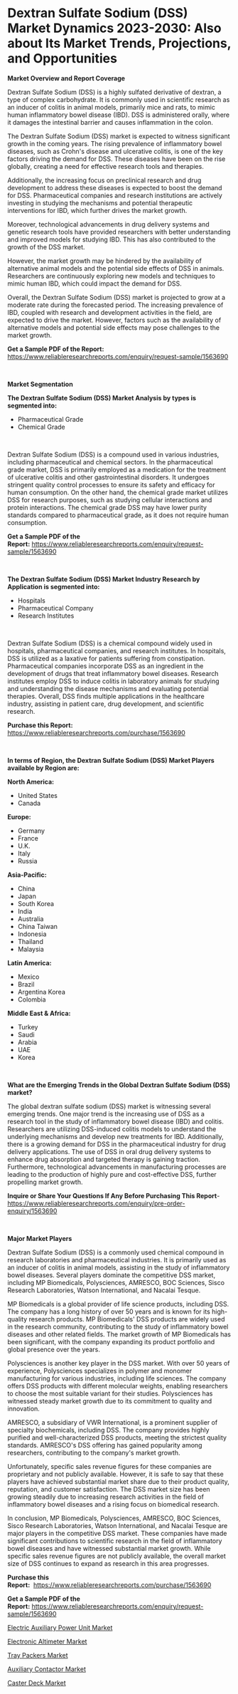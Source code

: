 <p><h1>Dextran Sulfate Sodium (DSS) Market Dynamics 2023-2030: Also about Its Market Trends, Projections, and Opportunities</h1></p><p><strong>Market Overview and Report Coverage</strong></p>
<p><p>Dextran Sulfate Sodium (DSS) is a highly sulfated derivative of dextran, a type of complex carbohydrate. It is commonly used in scientific research as an inducer of colitis in animal models, primarily mice and rats, to mimic human inflammatory bowel disease (IBD). DSS is administered orally, where it damages the intestinal barrier and causes inflammation in the colon.</p><p>The Dextran Sulfate Sodium (DSS) market is expected to witness significant growth in the coming years. The rising prevalence of inflammatory bowel diseases, such as Crohn's disease and ulcerative colitis, is one of the key factors driving the demand for DSS. These diseases have been on the rise globally, creating a need for effective research tools and therapies.</p><p>Additionally, the increasing focus on preclinical research and drug development to address these diseases is expected to boost the demand for DSS. Pharmaceutical companies and research institutions are actively investing in studying the mechanisms and potential therapeutic interventions for IBD, which further drives the market growth.</p><p>Moreover, technological advancements in drug delivery systems and genetic research tools have provided researchers with better understanding and improved models for studying IBD. This has also contributed to the growth of the DSS market.</p><p>However, the market growth may be hindered by the availability of alternative animal models and the potential side effects of DSS in animals. Researchers are continuously exploring new models and techniques to mimic human IBD, which could impact the demand for DSS.</p><p>Overall, the Dextran Sulfate Sodium (DSS) market is projected to grow at a moderate rate during the forecasted period. The increasing prevalence of IBD, coupled with research and development activities in the field, are expected to drive the market. However, factors such as the availability of alternative models and potential side effects may pose challenges to the market growth.</p></p>
<p><strong>Get a Sample PDF of the Report:</strong> <a href="https://www.reliableresearchreports.com/enquiry/request-sample/1563690">https://www.reliableresearchreports.com/enquiry/request-sample/1563690</a></p>
<p>&nbsp;</p>
<p><strong>Market Segmentation</strong></p>
<p><strong>The Dextran Sulfate Sodium (DSS) Market Analysis by types is segmented into:</strong></p>
<p><ul><li>Pharmaceutical Grade</li><li>Chemical Grade</li></ul></p>
<p>&nbsp;</p>
<p><p>Dextran Sulfate Sodium (DSS) is a compound used in various industries, including pharmaceutical and chemical sectors. In the pharmaceutical grade market, DSS is primarily employed as a medication for the treatment of ulcerative colitis and other gastrointestinal disorders. It undergoes stringent quality control processes to ensure its safety and efficacy for human consumption. On the other hand, the chemical grade market utilizes DSS for research purposes, such as studying cellular interactions and protein interactions. The chemical grade DSS may have lower purity standards compared to pharmaceutical grade, as it does not require human consumption.</p></p>
<p><strong>Get a Sample PDF of the Report:</strong>&nbsp;<a href="https://www.reliableresearchreports.com/enquiry/request-sample/1563690">https://www.reliableresearchreports.com/enquiry/request-sample/1563690</a></p>
<p>&nbsp;</p>
<p><strong>The Dextran Sulfate Sodium (DSS) Market Industry Research by Application is segmented into:</strong></p>
<p><ul><li>Hospitals</li><li>Pharmaceutical Company</li><li>Research Institutes</li></ul></p>
<p>&nbsp;</p>
<p><p>Dextran Sulfate Sodium (DSS) is a chemical compound widely used in hospitals, pharmaceutical companies, and research institutes. In hospitals, DSS is utilized as a laxative for patients suffering from constipation. Pharmaceutical companies incorporate DSS as an ingredient in the development of drugs that treat inflammatory bowel diseases. Research institutes employ DSS to induce colitis in laboratory animals for studying and understanding the disease mechanisms and evaluating potential therapies. Overall, DSS finds multiple applications in the healthcare industry, assisting in patient care, drug development, and scientific research.</p></p>
<p><strong>Purchase this Report:</strong>&nbsp; <a href="https://www.reliableresearchreports.com/purchase/1563690">https://www.reliableresearchreports.com/purchase/1563690</a></p>
<p>&nbsp;</p>
<p><strong>In terms of Region, the Dextran Sulfate Sodium (DSS) Market Players available by Region are:</strong></p>
<p>
    <p> <strong> North America: </strong>
        <ul>
            <li>United States</li>
            <li>Canada</li>
        </ul>
        </p> 
    <p> <strong> Europe: </strong>
        <ul>
            <li>Germany</li>
            <li>France</li>
            <li>U.K.</li>
            <li>Italy</li>
            <li>Russia</li>
        </ul>
        </p> 
    <p> <strong> Asia-Pacific: </strong>
        <ul>
            <li>China</li>
            <li>Japan</li>
            <li>South Korea</li>
            <li>India</li>
            <li>Australia</li>
            <li>China Taiwan</li>
            <li>Indonesia</li>
            <li>Thailand</li>
            <li>Malaysia</li>
        </ul>
        </p> 
    <p> <strong> Latin America: </strong>
        <ul>
            <li>Mexico</li>
            <li>Brazil</li>
            <li>Argentina Korea</li>
            <li>Colombia</li>
        </ul>
        </p> 
    <p> <strong> Middle East & Africa: </strong>
        <ul>
            <li>Turkey</li>
            <li>Saudi</li>
            <li>Arabia</li>
            <li>UAE</li>
            <li>Korea</li>
        </ul>
    </p>
    </p>
<p>&nbsp;</p>
<p><strong>What are the Emerging Trends in the Global Dextran Sulfate Sodium (DSS) market?</strong></p>
<p><p>The global dextran sulfate sodium (DSS) market is witnessing several emerging trends. One major trend is the increasing use of DSS as a research tool in the study of inflammatory bowel disease (IBD) and colitis. Researchers are utilizing DSS-induced colitis models to understand the underlying mechanisms and develop new treatments for IBD. Additionally, there is a growing demand for DSS in the pharmaceutical industry for drug delivery applications. The use of DSS in oral drug delivery systems to enhance drug absorption and targeted therapy is gaining traction. Furthermore, technological advancements in manufacturing processes are leading to the production of highly pure and cost-effective DSS, further propelling market growth.</p></p>
<p><strong>Inquire or Share Your Questions If Any Before Purchasing This Report</strong>- <a href="https://www.reliableresearchreports.com/enquiry/pre-order-enquiry/1563690">https://www.reliableresearchreports.com/enquiry/pre-order-enquiry/1563690</a></p>
<p>&nbsp;</p>
<p><strong>Major Market Players</strong></p>
<p><p>Dextran Sulfate Sodium (DSS) is a commonly used chemical compound in research laboratories and pharmaceutical industries. It is primarily used as an inducer of colitis in animal models, assisting in the study of inflammatory bowel diseases. Several players dominate the competitive DSS market, including MP Biomedicals, Polysciences, AMRESCO, BOC Sciences, Sisco Research Laboratories, Watson International, and Nacalai Tesque.</p><p>MP Biomedicals is a global provider of life science products, including DSS. The company has a long history of over 50 years and is known for its high-quality research products. MP Biomedicals' DSS products are widely used in the research community, contributing to the study of inflammatory bowel diseases and other related fields. The market growth of MP Biomedicals has been significant, with the company expanding its product portfolio and global presence over the years.</p><p>Polysciences is another key player in the DSS market. With over 50 years of experience, Polysciences specializes in polymer and monomer manufacturing for various industries, including life sciences. The company offers DSS products with different molecular weights, enabling researchers to choose the most suitable variant for their studies. Polysciences has witnessed steady market growth due to its commitment to quality and innovation.</p><p>AMRESCO, a subsidiary of VWR International, is a prominent supplier of specialty biochemicals, including DSS. The company provides highly purified and well-characterized DSS products, meeting the strictest quality standards. AMRESCO's DSS offering has gained popularity among researchers, contributing to the company's market growth.</p><p>Unfortunately, specific sales revenue figures for these companies are proprietary and not publicly available. However, it is safe to say that these players have achieved substantial market share due to their product quality, reputation, and customer satisfaction. The DSS market size has been growing steadily due to increasing research activities in the field of inflammatory bowel diseases and a rising focus on biomedical research.</p><p>In conclusion, MP Biomedicals, Polysciences, AMRESCO, BOC Sciences, Sisco Research Laboratories, Watson International, and Nacalai Tesque are major players in the competitive DSS market. These companies have made significant contributions to scientific research in the field of inflammatory bowel diseases and have witnessed substantial market growth. While specific sales revenue figures are not publicly available, the overall market size of DSS continues to expand as research in this area progresses.</p></p>
<p><strong>Purchase this Report:</strong>&nbsp;&nbsp;<a href="https://www.reliableresearchreports.com/purchase/1563690">https://www.reliableresearchreports.com/purchase/1563690</a></p>
<p></p>
<p><strong>Get a Sample PDF of the Report:</strong>&nbsp;<a href="https://www.reliableresearchreports.com/enquiry/request-sample/1563690">https://www.reliableresearchreports.com/enquiry/request-sample/1563690</a></p>
<p><p><a href="https://medium.com/@nelsonhauck/electric-auxiliary-power-unit-market-insights-into-market-cagr-market-trends-and-growth-7bc281def16b">Electric Auxiliary Power Unit Market</a></p><p><a href="https://medium.com/@santoshh992151/electronic-altimeter-market-exploring-market-share-market-trends-and-future-growth-cf1232e46a0c">Electronic Altimeter Market</a></p><p><a href="https://medium.com/@leliajewess/tray-packers-market-insights-into-market-cagr-market-trends-and-growth-strategies-8d0a82d596e9">Tray Packers Market</a></p><p><a href="https://medium.com/@adibooy632501/auxiliary-contactor-market-insights-into-market-cagr-market-trends-and-growth-strategies-d1bad03d7d4d">Auxiliary Contactor Market</a></p><p><a href="https://medium.com/@lacyquitzon/caster-deck-market-analysis-and-sze-forecasted-for-period-from-2023-to-2030-58c53df6facd">Caster Deck Market</a></p></p>